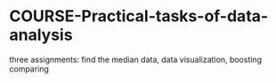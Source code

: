 # COURSE-Practical-tasks-of-data-analysis
three assignments: find the median data, data visualization, boosting comparing
